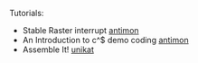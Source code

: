 Tutorials:

* Stable Raster interrupt [antimon](http://www.antimon.org/dl/c64/code/stable.txt)
* An Introduction to c^$ demo coding [antimon](http://www.antimon.org/code/Linus/)
* Assemble It! [unikat](http://tnd64.unikat.sk/assemble_it1.html)
